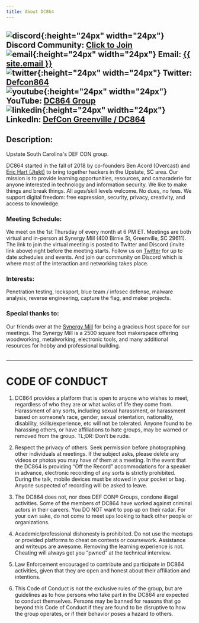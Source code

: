 ```yaml
---
title: About DC864
---
```

![discord](/images/discord.svg){:height="24px" width="24px"} Discord Community: <a href="https://discord.gg/yc2xVAxwUc" target = "_blank">Click to Join</a><br>
![email](/images/email.svg){:height="24px" width="24px"} Email: <a class="u-email" href="mailto:{{ site.email }}">{{ site.email }}</a><br>
![twitter](/images/twitter.svg){:height="24px" width="24px"} Twitter: <a href="https://twitter.com/defcon864" target = "_blank">Defcon864</a><br>
![youtube](/images/youtube.svg){:height="24px" width="24px"} YouTube: <a href="https://www.youtube.com/channel/UC5YT6GdO7o7ea3Sawo97LjQ" target = "_blank">DC864 Group</a><br>
![linkedin](/images/linkedin.svg){:height="24px" width="24px"} LinkedIn: <a href="https://www.linkedin.com/groups/12326833/" target = "_blank">DefCon Greenville / DC864</a><br>
---  

## Description:
Upstate South Carolina's DEF CON group.

DC864 started in the fall of 2018 by co-founders Ben Acord (Overcast) and <a href="https://twitter.com/Eric_23_Hart" target = "_blank">Eric Hart (Jtekt)</a> to bring together hackers in the Upstate, SC area. Our mission is to provide learning opportunities, resources, and camaraderie for anyone interested in technology and information security. We like to make things and break things. All ages/skill levels welcome. No dues, no fees.  We support digital freedom: free expression, security, privacy, creativity, and access to knowledge.

### Meeting Schedule:
We meet on the 1st Thursday of every month at 6 PM ET.  Meetings are both virtual and in-person at Synergy Mill (400 Birnie St, Greenville, SC 29611).  The link to join the virtual meeting is posted to Twitter and Discord (invite link above) right before the meeting starts.
Follow us on <a href="https://twitter.com/defcon864" target = "_blank">Twitter</a> for up to date schedules and events.
And join our community on Discord which is where most of the interaction and networking takes place.

### Interests: 
Penetration testing, locksport, blue team / infosec defense, malware analysis, reverse engineering, capture the flag, and maker projects.

### Special thanks to:
Our friends over at the <a href="https://synergymill.com/" target = "_blank">Synergy Mill</a> for being a gracious host space for our meetings.  The Synergy Mill is a 2500 square foot makerspace offering woodworking, metalworking, electronic tools, and many additional resources for hobby and professional building.
<br>
<br>

---

# CODE OF CONDUCT
1.	DC864 provides a platform that is open to anyone who wishes to meet, regardless of who they are or what walks of life they come from. Harassment of any sorts, including sexual harassment, or harassment based on someone’s race, gender, sexual orientation, nationality, disability, skills/experience, etc will not be tolerated. Anyone found to be harassing others, or have affiliations to hate groups, may be warned or removed from the group. TL;DR: Don’t be rude.

2.	Respect the privacy of others. Seek permission before photographing other individuals at meetings. If the subject asks, please delete any videos or photos you may have of them at a meeting. In the event that the DC864 is providing “Off the Record” accommodations for a speaker in advance, electronic recording of any sorts is strictly prohibited. During the talk, mobile devices must be stowed in your pocket or bag. Anyone suspected of recording will be asked to leave.

3.	The DC864 does not, nor does DEF CON® Groups, condone illegal activities. Some of the members of DC864 have worked against criminal actors in their careers. You DO NOT want to pop up on their radar. For your own sake, do not come to meet ups looking to hack other people or organizations.

4.	Academic/professional dishonesty is prohibited. Do not use the meetups or provided platforms to cheat on contests or coursework. Assistance and writeups are awesome. Removing the learning experience is not. Cheating will always get you “pwned” at the technical interview.

5.	Law Enforcement encouraged to contribute and participate in DC864 activities, given that they are open and honest about their affiliation and intentions.

6.	This Code of Conduct is not the exclusive rules of the group, but are guidelines as to how persons who take part in the DC864 are expected to conduct themselves. Persons may be banned for reasons that go beyond this Code of Conduct if they are found to be disruptive to how the group operates, or if their behavior poses a hazard to others.
